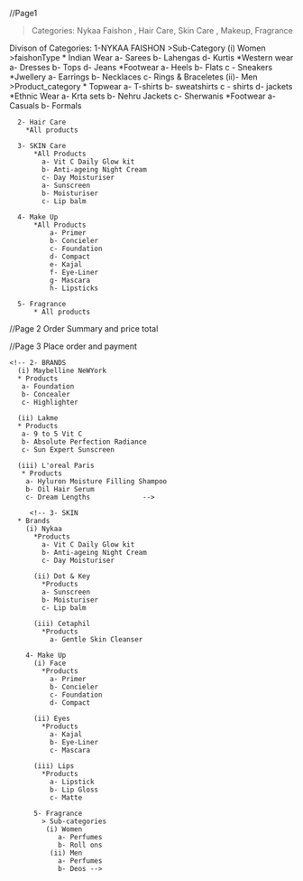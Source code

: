 
//Page1
 > Categories: Nykaa Faishon , Hair Care, Skin Care , Makeup, Fragrance

 Divison of Categories:
    1-NYKAA FAISHON
    >Sub-Category
      (i) Women
    >faishonType
      * Indian Wear
         a- Sarees
         b- Lahengas
         d- Kurtis
      *Western wear
         a- Dresses
         b- Tops
         d- Jeans
      *Footwear
         a- Heels
         b- Flats
         c - Sneakers
      *Jwellery
         a- Earrings
         b- Necklaces
         c- Rings & Braceletes
      (ii)- Men
    >Product_category
       * Topwear
         a- T-shirts
         b- sweatshirts
         c - shirts
         d- jackets
      *Ethnic Wear
         a- Krta sets
         b- Nehru Jackets
         c- Sherwanis
      *Footwear
         a-Casuals
         b- Formals

      2- Hair Care 
        *All products

      3- SKIN Care
          *All Products
            a- Vit C Daily Glow kit
            b- Anti-ageing Night Cream
            c- Day Moisturiser
            a- Sunscreen
            b- Moisturiser
            c- Lip balm

      4- Make Up
          *All Products
              a- Primer
              b- Concieler
              c- Foundation
              d- Compact
              e- Kajal
              f- Eye-Liner
              g- Mascara
              h- Lipsticks
            
      5- Fragrance
          * All products

  //Page 2
    Order Summary and price total

  //Page 3
    Place order and payment
  



















    <!-- 2- BRANDS 
      (i) Maybelline NeWYork
      * Products
       a- Foundation
       b- Concealer
       c- Highlighter

      (ii) Lakme
      * Products
       a- 9 to 5 Vit C
       b- Absolute Perfection Radiance
       c- Sun Expert Sunscreen

      (iii) L'oreal Paris
       * Products
        a- Hyluron Moisture Filling Shampoo
        b- Oil Hair Serum
        c- Dream Lengths             -->

         <!-- 3- SKIN
      * Brands
        (i) Nykaa 
          *Products
            a- Vit C Daily Glow kit
            b- Anti-ageing Night Cream
            c- Day Moisturiser

          (ii) Dot & Key
            *Products
            a- Sunscreen
            b- Moisturiser
            c- Lip balm

          (iii) Cetaphil
            *Products
              a- Gentle Skin Cleanser

        4- Make Up
          (i) Face
            *Products
              a- Primer
              b- Concieler
              c- Foundation
              d- Compact

          (ii) Eyes
            *Products
              a- Kajal
              b- Eye-Liner
              c- Mascara

          (iii) Lips
            *Products
              a- Lipstick
              b- Lip Gloss
              c- Matte

          5- Fragrance
            > Sub-categories
             (i) Women
                a- Perfumes
                b- Roll ons
              (ii) Men
                a- Perfumes
                b- Deos -->

